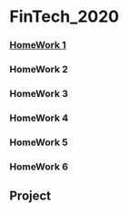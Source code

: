 # FinTech_2020


### [HomeWork 1](https://github.com/star2659/FinTech/blob/main/HW1/%E4%BD%9C%E6%A5%AD%E4%B8%80.md)

### HomeWork 2

### HomeWork 3

### HomeWork 4

### HomeWork 5

### HomeWork 6

## Project
